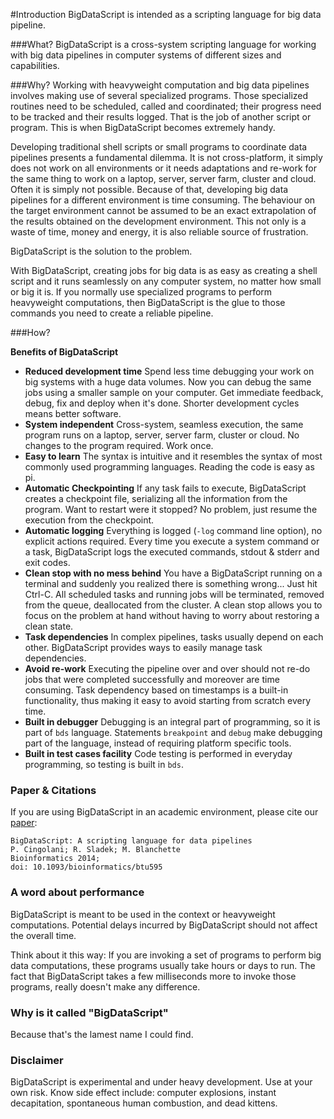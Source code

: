 #Introduction
BigDataScript is intended as a scripting language for big data pipeline. 

###What?
BigDataScript is a cross-system scripting language for working with big data pipelines in computer systems of different sizes and capabilities. 

###Why?
Working with heavyweight computation and big data pipelines involves making use of several specialized programs. 
Those specialized routines need to be scheduled, called and coordinated; their progress need to be tracked and their results logged. 
That is the job of another script or program. This is when BigDataScript becomes extremely handy.

Developing traditional shell scripts or small programs to coordinate data pipelines presents a fundamental dilemma. 
It is not cross-platform, it simply does not work on all environments or it needs adaptations and re-work for the same thing to work on a laptop, server, server farm, cluster and cloud. 
Often it is simply not possible. 
Because of that, developing big data pipelines for a different environment is time consuming. 
The behaviour on the target environment cannot be assumed to be an exact extrapolation of the results obtained on the development environment. 
This not only is a waste of time, money and energy, it is also reliable source of frustration.

BigDataScript is the solution to the problem.

With BigDataScript, creating jobs for big data is as easy as creating a shell script and it runs seamlessly on any computer system, no matter how small or big it is. 
If you normally use specialized programs to perform heavyweight computations, then BigDataScript is the glue to those commands you need to create a reliable pipeline.

###How?

**Benefits of BigDataScript**

* **Reduced development time** Spend less time debugging your work on big systems with a huge data volumes. Now you can debug the same jobs using a smaller sample on your computer. Get immediate feedback, debug, fix and deploy when it's done. Shorter development cycles means better software.
* **System independent** Cross-system, seamless execution, the same program runs on a laptop, server, server farm, cluster or cloud.  No changes to the program required. Work once.
* **Easy to learn** The syntax is intuitive and it resembles the syntax of most commonly used programming languages. Reading the code is easy as pi.
* **Automatic Checkpointing** If any task fails to execute, BigDataScript creates a checkpoint file, serializing all the information from the program. Want to restart were it stopped? No problem, just resume the execution from the checkpoint.  
* **Automatic logging** Everything is logged (<code>-log</code> command line option), no explicit actions required. Every time you execute a system command or a task, BigDataScript logs the executed commands, stdout &amp; stderr and exit codes.  
* **Clean stop with no mess behind** You have a BigDataScript running on a terminal and suddenly you realized there is something wrong... Just hit Ctrl-C. All scheduled tasks and running jobs will be terminated, removed from the queue, deallocated from the cluster. A clean stop allows you to focus on the problem at hand without having to worry about restoring a clean state.  
* **Task dependencies** In complex pipelines, tasks usually depend on each other.  BigDataScript provides ways to easily manage task dependencies.  
* **Avoid re-work** Executing the pipeline over and over should not re-do jobs that were completed successfully and moreover are time consuming.  Task dependency based on timestamps is a built-in functionality, thus making it easy to avoid starting from scratch every time.
* **Built in debugger** Debugging is an integral part of programming, so it is part of <code>bds</code> language.  Statements <code>breakpoint</code> and <code>debug</code> make debugging part of the language, instead of requiring platform specific tools.
* **Built in test cases facility** Code testing is performed in everyday programming, so testing is built in <code>bds</code>.
	

### Paper & Citations 

If you are using BigDataScript in an academic environment, please cite our <a href="https://doi.org/10.1093/bioinformatics/btu595">paper</a>:
```
BigDataScript: A scripting language for data pipelines 
P. Cingolani; R. Sladek; M. Blanchette
Bioinformatics 2014;
doi: 10.1093/bioinformatics/btu595
```

### A word about performance
BigDataScript is meant to be used in the context or heavyweight computations.
Potential delays incurred by BigDataScript should not affect the overall time.

Think about it this way: If you are invoking a set of programs to perform big data computations, these programs usually take hours or days to run.
The fact that BigDataScript takes a few milliseconds more to invoke those programs, really doesn't make any difference.


### Why is it called "BigDataScript" 
Because that's the lamest name I could find.

### Disclaimer 
BigDataScript is experimental and under heavy development. Use at your own risk.
Know side effect include: computer explosions, instant decapitation, spontaneous human combustion, and dead kittens.


